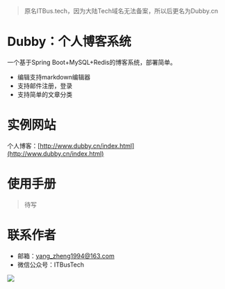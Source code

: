 >原名ITBus.tech，因为大陆Tech域名无法备案，所以后更名为Dubby.cn

# Dubby：个人博客系统

一个基于Spring Boot+MySQL+Redis的博客系统，部署简单。

+ 编辑支持markdown编辑器
+ 支持邮件注册，登录
+ 支持简单的文章分类

# 实例网站

个人博客：[http://www.dubby.cn/index.html](http://www.dubby.cn/index.html)

# 使用手册

>待写

# 联系作者

+ 邮箱：[yang_zheng1994@163.com](mailto://yang_zheng1994@163.com)
+ 微信公众号：ITBusTech


![](http://www.dubby.cn//upload/1504774761775ITBus.jpg)

